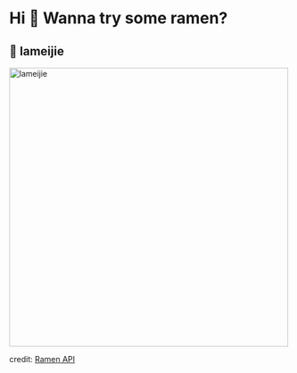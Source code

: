 
  <h1>Hi 👋 Wanna try some ramen?</h1>

  ## 🍜 lameijie

  <img src=https://ramen-api.dev/images/lameijie/lameijie-001.jpg alt="lameijie" width="500" height="auto"/>

  credit: [Ramen API](https://github.com/yusukebe/ramen-api)
  